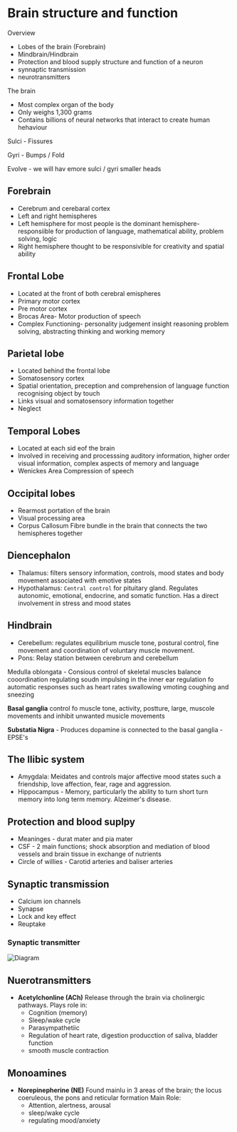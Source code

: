 # Brain structure and function

Overview 
- Lobes of the brain (Forebrain)
- Mindbrain/Hindbrain
- Protection and blood supply structure and function of a neuron
- synnaptic transmission 
- neurotransmitters  

The brain
- Most complex organ of the body
- Only weighs 1,300 grams
- Contains billions of neural networks that interact to create human hehaviour

Sulci - Fissures 

Gyri - Bumps / Fold


Evolve - we will hav emore sulci / gyri smaller heads

## Forebrain
- Cerebrum and cerebaral cortex
- Left and right hemispheres
- Left hemisphere for most people is the dominant hemisphere- responsiible for production of language, mathematical ability, problem solving, logic 
- Right hemisphere thought to be responsivible for creativity and spatial ability 

## Frontal Lobe 
- Located at the front of both cerebral emispheres
- Primary motor cortex
- Pre motor cortex
- Brocas Area- Motor production of speech
- Complex Functioning- personality judgement insight reasoning problem solving, abstracting thinking and working memory

## Parietal lobe
- Located behind the frontal lobe
- Somatosensory cortex
- Spatial orientation, preception and comprehension of language function recognising object by touch
- Links visual and somatosensory information together 
- Neglect

## Temporal Lobes
- Located at each sid eof the brain
- Involved in receiving and processsing auditory information, higher order visual information, complex aspects of memory and language
- Wenickes Area Compression of speech

## Occipital lobes
- Rearmost portation of the brain
- Visual processing area
- Corpus Callosum Fibre bundle in the brain that connects the two hemispheres together 


## Diencephalon
- Thalamus: filters sensory information, controls, mood states and body movement associated with emotive states
- Hypothalamus: `Central control` for pituitary gland. Regulates autonomic, emotional, endocrine, and somatic function. Has a direct involvement in stress and mood states

## Hindbrain
- Cerebellum: regulates equilibrium muscle tone, postural control, fine movement and coordination of voluntary muscle movement.
- Pons: Relay station between cerebrum and cerebellum


Medulla oblongata - Consious control of skeletal muscles balance cooordination regulating soudn impulsing in the inner ear regulation fo automatic responses such as heart rates swallowing vmoting coughing and sneezing

**Basal ganglia** control fo muscle tone, activity, postture, large, muscole movements and inhibit unwanted musicle movements

**Substatia Nigra** - Produces dopamine is connected to the basal ganglia - EPSE's

## The llibic system
- Amygdala: Meidates and controls major affective mood states such a friendship, love affection, fear, rage and aggression.
- Hippocampus - Memory, particularly the ability to turn short turn memory into long term memory. Alzeimer's disease.

## Protection and blood suplpy
- Meaninges - durat mater and pia mater 
- CSF - 2 main functions; shock absorption and mediation of blood vessels and brain tissue in exchange of nutrients
- Circle of willies - Carotid arteries and baliser arteries

## Synaptic transmission 
- Calcium ion channels
- Synapse 
- Lock and key effect
- Reuptake

### Synaptic transmitter
![Diagram](https://external-content.duckduckgo.com/iu/?u=https%3A%2F%2F1.bp.blogspot.com%2F--PtvzLhICYA%2FV1adKQvTKFI%2FAAAAAAAAb3M%2FS8dmlJlGBf4pNYOds_Z6Atg_RA44wJGuQCK4B%2Fs640%2Fsynaptic%252Btransmission.png&f=1&nofb=1)

## Nuerotransmitters

- **Acetylchonline (ACh)** Release through the brain via cholinergic pathways. Plays role in: 
  - Cognition (memory)
  - Sleep/wake cycle
  - Parasympathetiic
  - Regulation of heart rate, digestion producction of saliva, bladder function
  - smooth muscle contraction

## Monoamines 
- **Norepinepherine (NE)** Found mainlu in 3 areas of the brain; the locus coeruleous, the pons and reticular formation Main Role:  
  - Attention, alertness, arousal
  - sleep/wake cycle
  - regulating mood/anxiety